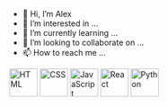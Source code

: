 - 👋 Hi, I’m Alex
- 👀 I’m interested in ...
- 🌱 I’m currently learning ...
- 💞️ I’m looking to collaborate on ...
- 📫 How to reach me ...

<!---
Svitovan/Svitovan is a ✨ special ✨ repository because its `README.md` (this file) appears on your GitHub profile.
You can click the Preview link to take a look at your changes.
--->

<div>
<img src="https://cdn.jsdelivr.net/gh/devicons/devicon/icons/html5/html5-original-wordmark.svg" title="HTML" alt="HTML" width="50" height="50"/>          
<img src="https://cdn.jsdelivr.net/gh/devicons/devicon/icons/css3/css3-original-wordmark.svg" title="CSS" alt="CSS" width="50" height="50"/> 
<img src="https://cdn.jsdelivr.net/gh/devicons/devicon/icons/javascript/javascript-original.svg" title="JavaScript" alt="JavaScript" width="50" height="50" />
<img src="https://cdn.jsdelivr.net/gh/devicons/devicon/icons/react/react-original.svg" title="React" alt="React" width="50" height="50"  />           
<img src="https://cdn.jsdelivr.net/gh/devicons/devicon/icons/python/python-original.svg" title="Python" alt="Python" width="50" height="50"/>
          
           
          
</div>          
